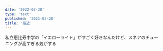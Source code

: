 ```yaml
---
date: '2022-03-28'
type: 'text'
published: '2021-03-28'
title: '最近'
---
```


私立恵比寿中学の「イエローライト」がすごく好きなんだけど、スネアのチューニングが高すぎる気がする